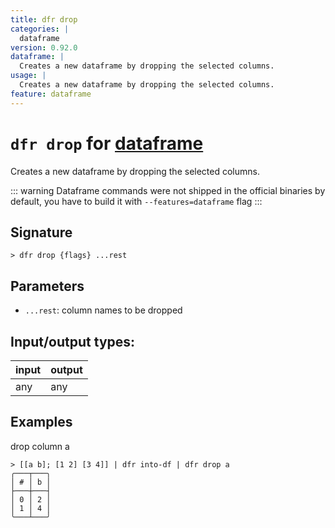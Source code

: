 ```yaml
---
title: dfr drop
categories: |
  dataframe
version: 0.92.0
dataframe: |
  Creates a new dataframe by dropping the selected columns.
usage: |
  Creates a new dataframe by dropping the selected columns.
feature: dataframe
---
```

<!-- This file is automatically generated. Please edit the command in https://github.com/nushell/nushell instead. -->

# `dfr drop` for [dataframe](/commands/categories/dataframe.md)

<div class='command-title'>Creates a new dataframe by dropping the selected columns.</div>

::: warning
Dataframe commands were not shipped in the official binaries by default, you have to build it with `--features=dataframe` flag
:::

## Signature

```> dfr drop {flags} ...rest```

## Parameters

 -  `...rest`: column names to be dropped


## Input/output types:

| input | output |
| ----- | ------ |
| any   | any    |

## Examples

drop column a
```nu
> [[a b]; [1 2] [3 4]] | dfr into-df | dfr drop a
╭───┬───╮
│ # │ b │
├───┼───┤
│ 0 │ 2 │
│ 1 │ 4 │
╰───┴───╯

```
